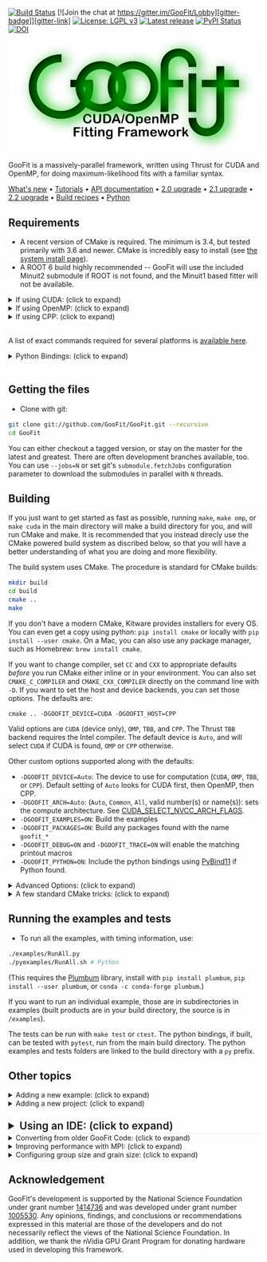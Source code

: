 [![Build Status][travis-badge]][travis-link]
[![Join the chat at https://gitter.im/GooFit/Lobby][gitter-badge]][gitter-link]
[![License: LGPL v3][license-badge]](./LICENSE)
[![Latest release][releases-badge]][releases-link]
[![PyPI Status][pypi-status]][pypi-link]
[![DOI][DOI-badge]][DOI-link]

![GooFit logo](./docs/GooFitLogo.png)

GooFit is a massively-parallel framework, written using Thrust for CUDA and OpenMP, for
doing maximum-likelihood fits with a familiar syntax.

[What's new](./docs/CHANGELOG.md)
• [Tutorials]
• [API documentation]
• [2.0 upgrade](./docs/CONVERTING20.md)
• [2.1 upgrade](./docs/CONVERTING21.md)
• [2.2 upgrade](./docs/CONVERTING22.md)
• [Build recipes](./docs/SYSTEM_INSTALL.md)
• [Python](https://pypi.python.org/pypi/goofit/)

## Requirements

* A recent version of CMake is required. The minimum is 3.4, but tested primarily with 3.6 and newer. CMake is incredibly easy to install (see [the system install page](./docs/SYSTEM_INSTALL.md)).
* A ROOT 6 build highly recommended -- GooFit will use the included Minuit2 submodule if ROOT is not found, and the Minuit1 based fitter will not be available.

<details><summary>If using CUDA: (click to expand)</summary><p>

* CMake 3.8+ highly recommended, but not required (yet)
* CUDA 7.0-8.0. CUDA 9+ not yet supported. CUDA 8 is required for Python bindings or for using `NEW_CUDA=ON` (default in CMake 3.8+).
* An nVidia GPU supporting compute capability at least 2.0 (3.5+ recommended)

</p></details>

<details><summary>If using OpenMP: (click to expand)</summary><p>

* A compiler supporting OpenMP and C++11 (GCC 4.8+, Clang, and Intel 17 tested, GCC 4.7 not supported)
* Note that TBB is also available as a backend, but it still requires OpenMP to be present.
* On macOS, this backend requires `brew install libomp` or a custom compiler

</p></details>


<details><summary>If using CPP: (click to expand)</summary><p>

* Single threaded builds are available for debugging and development (such as on the default Clang on macOS)

</p></details>

<br/>

A list of exact commands required for several platforms is [available here](./docs/SYSTEM_INSTALL.md).


<details><summary>Python Bindings: (click to expand)</summary><p>

There are also Python Bindings. This requires Python (2 or 3), [NumPy](http://www.numpy.org), [SciKit-Build](http://scikit-build.readthedocs.io), and CMake. CUDA 8 is required if using CUDA. If you want the most recent stable release, use `pip install -v goofit` (If you have pip 9 or less, you'll need scikit build and cmake beforehand).

Repository method:

You can uses `pip install -v goofit`, or `pip install -v -e .` inside the repository. You can also directly force the bindings from a normal build with `-DGOOFIT_PYTHON=ON`. You can check your install with `python -m goofit`. You can debug a goofit file named `python_script.py` with gcc using `gdb -ex r --args python python_script.py`.

Other python requirements for the examples (use `pipenv install --dev` to install all requirements at once in a pipenv environment):

* numpy-1.11.1+
* pandas-0.15.1+
* uncertainties-3.0.2
* matplotlib
* plumbum

Optional:

* numba

</p></details>

<br/>

## Getting the files

* Clone with git:

```bash
git clone git://github.com/GooFit/GooFit.git --recursive
cd GooFit
```

You can either checkout a tagged version, or stay on the master for the latest and greatest. There are often development branches available, too. You can use `--jobs=N` or set git's `submodule.fetchJobs` configuration parameter to download the submodules in parallel with `N` threads.

## Building

If you just want to get started as fast as possible, running `make`, `make omp`, or `make cuda` in the main directory will make a build directory for you, and will run CMake and make. It is recommended that you instead direcly use the CMake powered build system as discribed below, so that you will have a better understanding of what you are doing and more flexibility.

The build system uses CMake. The procedure is standard for CMake builds:

```bash
mkdir build
cd build
cmake ..
make
```

If you don't have a modern CMake, Kitware provides installers for every OS. You can even get a copy using python: `pip install cmake` or locally with `pip install --user cmake`.
On a Mac, you can also use any package manager, such as Homebrew: `brew install cmake`.

If you want to change compiler, set `CC` and `CXX` to appropriate defaults *before* you run CMake either inline or in your environment. You can also set `CMAKE_C_COMPILER` and `CMAKE_CXX_COMPILER` directly on the command line with `-D`. If you want to set the host and device backends, you can set those options. The defaults are:
```
cmake .. -DGOOFIT_DEVICE=CUDA -DGOOFIT_HOST=CPP
```

Valid options are `CUDA` (device only), `OMP`, `TBB`, and `CPP`. The Thrust `TBB` backend requires the Intel compiler.  The default device is `Auto`, and will select `CUDA` if CUDA is found, `OMP` or `CPP` otherwise.

Other custom options supported along with the defaults:

* `-DGOOFIT_DEVICE=Auto`: The device to use for computation (`CUDA`, `OMP`, `TBB`, or `CPP`). Default setting of `Auto` looks for CUDA first, then OpenMP, then CPP.
* `-DGOOFIT_ARCH=Auto`: (`Auto`, `Common`, `All`, valid number(s) or name(s)): sets the compute architecture. See [CUDA_SELECT_NVCC_ARCH_FLAGS].
* `-DGOOFIT_EXAMPLES=ON`: Build the examples
* `-DGOOFIT_PACKAGES=ON`: Build any packages found with the name `goofit_*`
* `-DGOOFIT_DEBUG=ON` and `-DGOOFIT_TRACE=ON` will enable the matching printout macros
* `-DGOOFIT_PYTHON=ON`: Include the python bindings using [PyBind11] if Python found.

<details><summary>Advanced Options: (click to expand)</summary><p>

* `-DGOOFIT_HOST=Auto`: This is CPP unless device is `OMP`, in which case it is also `OMP`. This changes `thrust::host_vector` calculations, and is not fully supported when set to a non-default setting.
* `-DGOOFIT_TESTS=ON`: Build the GooFit tests
* `-DGOOFIT_MPI=ON`: (OFF/ON.  With this feature on, GPU devices are selected automatically).  Tested with MVAPICH2/2.2 and OpenMPI.
* You can enable sanitizers on non-CUDA builds with `-DSANITIZE_ADDRESS=ON`, `-DSANITIZE_MEMORY=ON`, `-DSANITIZE_THREAD=ON` or `-DSANITIZE_UNDEFINED=ON`.
* If `clang-tidy` is available, it will automatically be used to check the source. If you set `-DGOOFIT_TIDY_FIX=ON`, fixes will be applied to the GooFit source.
* `-DGOOFIT_SPLASH=ON`: Controls the unicode splash at the beginning.
* `-DGOOFIT_CERNROOT=ON`: Allows you to disable the automatic search for ROOT (used by the PIP Python build)
* `-DNEW_CUDA=OFF`: On CMake 3.8+, GooFit uses CUDA as a language. You can turn that off with this setting. Make sure you have CUDA 7.5+.

</p></details>

<details><summary>A few standard CMake tricks: (click to expand)</summary><p>

* Use `make VERBOSE=1` to see the commands used to build the files.
* Use `cmake .. -LH` to list the CMake options with help.
* Use `ccmake` if available to see a curses (terminal) gui, or `cmake-gui` for a completely graphical interface.
* Use `-G` and the name of a generator to use something other than `make`, like `Xcode` or `Ninja`.
* Open the `CMakeLists.txt` with QtCreator to generate for that IDE.
* Set the release type with `-DCMAKE_BUILD_TYPE=Release`, `RelWithDebInfo`, `Debug`, etc.
* Set up multiple build directories, like `build-omp` and `build-cuda`.
* CMake caches your `-D` option selections in your build directory so you don't have to specify them again.
* CMake reruns when needed when you `make` unless you add a file that it globs for (like new `goofit_projects`).
* Use `make -j12` to build with 12 cores (for example). You can set this as the `MAKEFLAGS` environment variable, too.
* Use `CMake --build .` to build without referring to your specific build tool, like `make` or `ninja`.
* If you are using the `llvm` tool-suite, you can use `-DCMAKE_EXPORT_COMPILE_COMMANDS=ON` to generate the .json file that the `clang-*` commands expect.

</p></details>



## Running the examples and tests

* To run all the examples, with timing information, use:

```bash
./examples/RunAll.py
./pyexamples/RunAll.sh # Python
```

(This requires the [Plumbum] library, install with `pip install plumbum`, `pip install --user plumbum`, or `conda -c conda-forge plumbum`.)

If you want to run an individual example, those are in subdirectories in examples (built products are in your build directory, the source is in `/examples`).

The tests can be run with `make test` or `ctest`. The python bindings, if built, can be tested with `pytest`, run from the main build directory. The python examples and tests folders are linked to the build directory with a `py` prefix.

## Other topics

<details><summary>Adding a new example: (click to expand)</summary><p>

The examples are designed to be easy to add to. Make a new directory, then add a new CMakeLists.txt in your directory with one or more of the following two lines:

```cmake
goofit_add_directory()
goofit_add_executible(MyNewExample MyNewExample.cu)
```

The first line adds your `.cu` file with GooFit code as an executable, and the second one sets up a symbolic links to the source and `dataFiles` in the build directory to the source directory. If you prefer to only have some files symbolically linked, use `goofit_add_link(filename.ext)` explicitly for each file. This happens at configure time. To get the example to build when you build GooFit, add the name of your directory to `examples/CMakeLists.txt`.

If you are building with separable compilation, you can also use `goofit_add_pdf(mypdf.cu)` to add a PDF. This will also require that you include any directory that you need with `include_directory`, as usual.

To add packages, use standard CMake tools. For example (CMake 3.5+), to add [Boost][FindBoost] 1.49+ filesystem and `TTreeReader` from ROOT:

```cmake
set(Boost_USE_STATIC_LIBS OFF)
set(Boost_USE_MULTITHREADED ON)
set(Boost_USE_STATIC_RUNTIME OFF)
find_package(Boost 1.49 REQUIRED COMPONENTS filesystem)

goofit_add_executable(K3Pi K3Pi.cu)
target_link_libraries(MyNewExample Boost::filesystem ROOT::TreePlayer)
```

</p></details>


<details><summary>Adding a new project: (click to expand)</summary><p>

If you'd like to make a separate GooFit project, you can do so. Simply checkout your project inside GooFit, with the name `work` or `GooFit`+something. CMake will automatically pick up those directories and build them, and GooFit's git will ignore them. Otherwise, they act just like the example directory. If you add a new directory, you will need to explicitly rerun CMake, as that cannot be picked up by the makefile. The automatic search can be turned off with the `GOOFIT_PROJECTS` option.

</p></details>




<details><summary style="font-size: 1.5em; margin-top: 24px; font-weight: 600; border-bottom: 1px solid #eaecef; line-height: 1.25">Using an IDE: (click to expand)</summary><p>

The following IDEs have been tested. Here `$SRC` refers to the source directory, and usually is `..` or `../GooFit`. You may want `-DCMAKE_BUILD_TYPE=Debug` and/or `-DGOOFIT_DEBUG=ON`.

| Name | Platform | Setup | Notes |
|------|----------|:------|:------|
| Xcode | macOS | `cmake $SRC -GXcode` | Only CPP version, works well though |
| Nsight-Eclipse | Linux | `cmake $SRC -G "Eclipse CDT4 - Unix Makefiles"` | Must be out-of-source, supports CUDA backend |
| QtCreator | All | Open from QtCreator dialog | Requires CMake extension (usually present). Might be able to use CMake 3.7+ Server |
| CLion | All | Open from CLion menu | Young but promising |

</p></details>


<details><summary>Converting from older GooFit Code: (click to expand)</summary><p>

The build system underwent a major upgrade in the move to CMake. The folders that were introduced to keep the includes structured require modifications of source code, converting lines like `#include "Variable.hh"` to `#include "GooFit/Variable.h"`. This modification can be done for you by running the provided script, `scripts/ModernizeGooFit.py` on your source files (requires Python and [Plumbum](https://github.com/tomerfiliba/plumbum)). You should remove your old Makefiles and use the new `CMakeFiles.txt` files provided in examples - this should require
writing two lines of code instead of the 50 or so previously needed. You should also add a GooFit Application to your code. (2 lines of CMake)

The new `GooFit::Application`, which is not required but provides GooFit options, like GPU selection and status, as well as MPI support and configurable command line options, is available by adding:

```cpp
#include "GooFit/Application.h"
using namespace GooFit;

// Place this at the beginning of main
Application app{"Optional discription", argc, argv};

// Command line options can be added here.

GOOFIT_PARSE(app);
```

See [CLI11] for more details. The [pipipi0](./examples/pipipi0DPFit) example has an example of a complex set of options.

The other key differences in code are the addition of the `GooFit` namespace (`using namespace GooFit` allows fast conversion), and the removal of direct access to members of `Variable` (using getters/setters, or directly treat the variable like its value).

See Converting to [GooFit 2.0](./docs/CONVERTING20.md), [GooFit 2.1](./docs/CONVERTING21.md), and the [Changelog](./docs/CHANGELOG.md).

</p></details>


<details><summary>Improving performance with MPI: (click to expand)</summary><p>

Using the MPI version with an appropriate environment setup will allow for multiple GPU's to be used, and/or allow for multiple nodes.  To use this feature simply turn the flag on with CMake `-DGOOFIT_MPI=ON`.  This will divide the dataset by the number of processes involved.  For instance, if you have two nodes that will be involved in the calculation, the data will be split in half.  Currently, each node will load the entire buffer from disk, then load partitioned data it will work on.  It is highly recommended not to use more than one process per node for MPI+OpenMP versions.

A few notes about using the MPI version:

* You will need to use the `CountingVariable` for any event numbers used or referenced within the code, or anything that counts with the events.
* Please call `setDataSize` after `setData`.  If you do not, `setDataSize` doesn't have `m_iEventsPerTask`, which will need to be recalculated.

</p></details>


<details><summary>Configuring group size and grain size: (click to expand)</summary><p>

This advanced option is for GPU devices only. The script `scripts/find_optimal.py` will search a programmable group and grain space in order to find the optimal configuration for the particular PDFs.  This should be run after an example has been developed and tested.  Please look at `scripts/find_optimal.py` to see how to formulate a particular script.  Depending on the searchable space, this can take hours to days to compute.
The script will loop over the space and configure each parameter, then recompile and run the example a number of times.  A spreadsheet is calculated to help notice patterns, and the fastest version is printed to the user.

</p></details>


## Acknowledgement

GooFit's development is supported by the National Science Foundation under grant number [1414736]
and was developed under grant number [1005530].
Any opinions, findings, and conclusions or recommendations expressed in this material are those of the developers
and do not necessarily reflect the views of the National Science Foundation.
In addition, we thank the nVidia GPU Grant Program for donating hardware used in developing this framework.


[DOI-badge]:         https://zenodo.org/badge/9017446.svg
[DOI-link]:          https://zenodo.org/badge/latestdoi/9017446
[API documentation]: https://GooFit.github.io/GooFit
[travis-badge]:      https://travis-ci.org/GooFit/GooFit.svg?branch=master
[travis-link]:       https://travis-ci.org/GooFit/GooFit
[gitter-badge]:      https://badges.gitter.im/GooFit/GooFit.svg
[gitter-link]:       https://gitter.im/GooFit/Lobby
[license-badge]:     https://img.shields.io/badge/License-LGPL%20v3-blue.svg
[1005530]:           https://nsf.gov/awardsearch/showAward?AWD_ID=1005530
[1414736]:           https://nsf.gov/awardsearch/showAward?AWD_ID=1414736
[CUDA_SELECT_NVCC_ARCH_FLAGS]: https://cmake.org/cmake/help/v3.7/module/FindCUDA.html
[Plumbum]:           https://plumbum.readthedocs.io/en/latest/
[FindBoost]:         https://cmake.org/cmake/help/v3.7/module/FindBoost.html
[CLI11]:             https://github.com/CLIUtils/CLI11
[PyBind11]:          http://pybind11.readthedocs.io/en/master
[ROOT]:              https://root.cern.ch
[Tutorials]:         https://goofit.gitlab.io/Goo2Torial
[pypi-status]:       https://img.shields.io/pypi/v/goofit.svg
[pypi-link]:         https://pypi.python.org/pypi/goofit/
[releases-badge]:    https://img.shields.io/github/release/GooFit/GooFit.svg
[releases-link]:     https://github.com/GooFit/GooFit/releases
